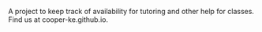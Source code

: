 A project to keep track of availability for tutoring and other help for classes. Find us at cooper-ke.github.io.
